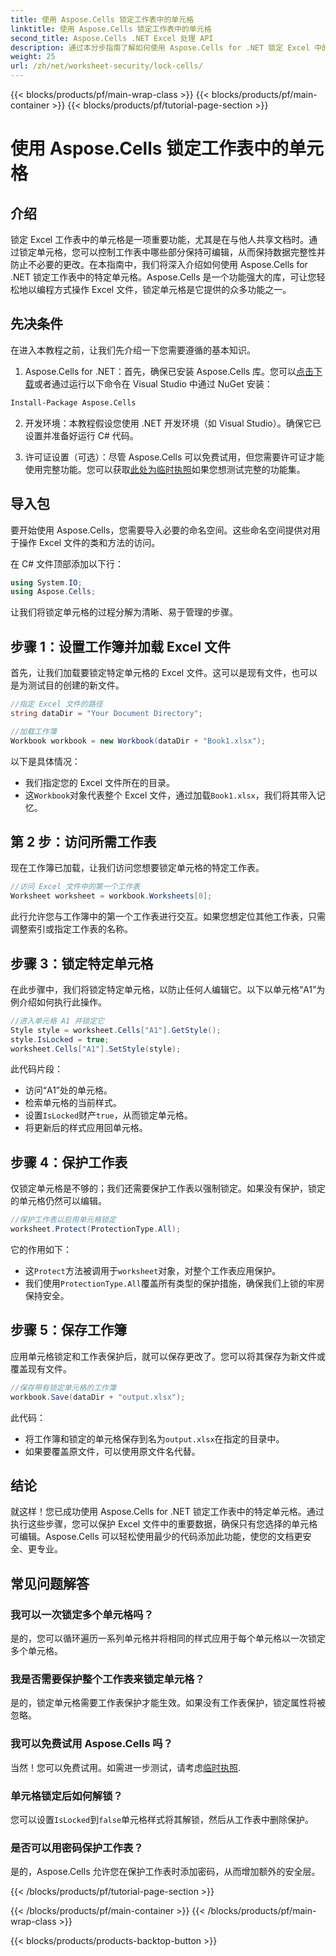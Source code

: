 ```yaml
---
title: 使用 Aspose.Cells 锁定工作表中的单元格
linktitle: 使用 Aspose.Cells 锁定工作表中的单元格
second_title: Aspose.Cells .NET Excel 处理 API
description: 通过本分步指南了解如何使用 Aspose.Cells for .NET 锁定 Excel 中的单元格。使用详细的代码示例和简单的说明保护您的数据。
weight: 25
url: /zh/net/worksheet-security/lock-cells/
---
```


{{< blocks/products/pf/main-wrap-class >}}
{{< blocks/products/pf/main-container >}}
{{< blocks/products/pf/tutorial-page-section >}}

# 使用 Aspose.Cells 锁定工作表中的单元格

## 介绍
锁定 Excel 工作表中的单元格是一项重要功能，尤其是在与他人共享文档时。通过锁定单元格，您可以控制工作表中哪些部分保持可编辑，从而保持数据完整性并防止不必要的更改。在本指南中，我们将深入介绍如何使用 Aspose.Cells for .NET 锁定工作表中的特定单元格。Aspose.Cells 是一个功能强大的库，可让您轻松地以编程方式操作 Excel 文件，锁定单元格是它提供的众多功能之一。

## 先决条件

在进入本教程之前，让我们先介绍一下您需要遵循的基本知识。

1.  Aspose.Cells for .NET：首先，确保已安装 Aspose.Cells 库。您可以[点击下载](https://releases.aspose.com/cells/net/)或者通过运行以下命令在 Visual Studio 中通过 NuGet 安装：

```bash
Install-Package Aspose.Cells
```

2. 开发环境：本教程假设您使用 .NET 开发环境（如 Visual Studio）。确保它已设置并准备好运行 C# 代码。

3. 许可证设置（可选）：尽管 Aspose.Cells 可以免费试用，但您需要许可证才能使用完整功能。您可以获取[此处为临时执照](https://purchase.aspose.com/temporary-license/)如果您想测试完整的功能集。


## 导入包

要开始使用 Aspose.Cells，您需要导入必要的命名空间。这些命名空间提供对用于操作 Excel 文件的类和方法的访问。

在 C# 文件顶部添加以下行：

```csharp
using System.IO;
using Aspose.Cells;
```

让我们将锁定单元格的过程分解为清晰、易于管理的步骤。

## 步骤 1：设置工作簿并加载 Excel 文件

首先，让我们加载要锁定特定单元格的 Excel 文件。这可以是现有文件，也可以是为测试目的创建的新文件。

```csharp
//指定 Excel 文件的路径
string dataDir = "Your Document Directory";

//加载工作簿
Workbook workbook = new Workbook(dataDir + "Book1.xlsx");
```

以下是具体情况：
- 我们指定您的 Excel 文件所在的目录。
- 这`Workbook`对象代表整个 Excel 文件，通过加载`Book1.xlsx`，我们将其带入记忆。

## 第 2 步：访问所需工作表

现在工作簿已加载，让我们访问您想要锁定单元格的特定工作表。

```csharp
//访问 Excel 文件中的第一个工作表
Worksheet worksheet = workbook.Worksheets[0];
```

此行允许您与工作簿中的第一个工作表进行交互。如果您想定位其他工作表，只需调整索引或指定工作表的名称。

## 步骤 3：锁定特定单元格

在此步骤中，我们将锁定特定单元格，以防止任何人编辑它。以下以单元格“A1”为例介绍如何执行此操作。

```csharp
//进入单元格 A1 并锁定它
Style style = worksheet.Cells["A1"].GetStyle();
style.IsLocked = true;
worksheet.Cells["A1"].SetStyle(style);
```

此代码片段：
- 访问“A1”处的单元格。
- 检索单元格的当前样式。
- 设置`IsLocked`财产`true`，从而锁定单元格。
- 将更新后的样式应用回单元格。

## 步骤 4：保护工作表

仅锁定单元格是不够的；我们还需要保护工作表以强制锁定。如果没有保护，锁定的单元格仍然可以编辑。

```csharp
//保护工作表以启用单元格锁定
worksheet.Protect(ProtectionType.All);
```

它的作用如下：
- 这`Protect`方法被调用于`worksheet`对象，对整个工作表应用保护。
- 我们使用`ProtectionType.All`覆盖所有类型的保护措施，确保我们上锁的牢房保持安全。

## 步骤 5：保存工作簿

应用单元格锁定和工作表保护后，就可以保存更改了。您可以将其保存为新文件或覆盖现有文件。

```csharp
//保存带有锁定单元格的工作簿
workbook.Save(dataDir + "output.xlsx");
```

此代码：
- 将工作簿和锁定的单元格保存到名为`output.xlsx`在指定的目录中。
- 如果要覆盖原文件，可以使用原文件名代替。


## 结论

就这样！您已成功使用 Aspose.Cells for .NET 锁定工作表中的特定单元格。通过执行这些步骤，您可以保护 Excel 文件中的重要数据，确保只有您选择的单元格可编辑。Aspose.Cells 可以轻松使用最少的代码添加此功能，使您的文档更安全、更专业。


## 常见问题解答

### 我可以一次锁定多个单元格吗？
是的，您可以循环遍历一系列单元格并将相同的样式应用于每个单元格以一次锁定多个单元格。

### 我是否需要保护整个工作表来锁定单元格？
是的，锁定单元格需要工作表保护才能生效。如果没有工作表保护，锁定属性将被忽略。

### 我可以免费试用 Aspose.Cells 吗？
当然！您可以免费试用。如需进一步测试，请考虑[临时执照](https://purchase.aspose.com/temporary-license/).

### 单元格锁定后如何解锁？
您可以设置`IsLocked`到`false`单元格样式将其解锁，然后从工作表中删除保护。

### 是否可以用密码保护工作表？
是的，Aspose.Cells 允许您在保护工作表时添加密码，从而增加额外的安全层。

{{< /blocks/products/pf/tutorial-page-section >}}

{{< /blocks/products/pf/main-container >}}
{{< /blocks/products/pf/main-wrap-class >}}

{{< blocks/products/products-backtop-button >}}
